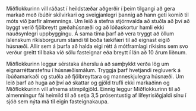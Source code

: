 Miðflokkurinn vill ráðast í heildstæðar aðgerðir í þeim tilgangi að gera markað með íbúðir skilvirkari og sveigjanlegri þannig að hann geti komið til móts við þarfir almennings. Um leið á stefna stjórnvalda að stuðla að því að byggt verið fjölbreytt gæðahúsnæði og að lóðaskortur hamli ekki nauðsynlegri uppbyggingu. Á sama tíma  þarf að vera tryggt að öllum íslenskum ríkisborgurum standi til boða tækifæri til að eignast eigið húsnæði. Allir sem á þurfa að halda eigi rétt á mótframlagi ríkisins sem svo verður greitt til baka við sölu fasteignar eða breytt í lán að 10 árum liðnum.

Miðflokkurinn leggur sérstaka áherslu á að samþykkt verða lög um eignarréttarstefnu í húsnæðismálum. Tryggja þarf hvetjandi regluverk á íbúðamarkaði og stuðla að fjölbreyttara og manneskjulegra húsnæði. Um leið þarf að huga að því að skattar og gjöld trufli ekki markaðinn og Miðflokkurinn vill afnema stimpilgjöld. Einnig leggur Miðflokkurinn til að almenningur fái heimild til að setja 3,5 prósentustig af lífeyrisiðgjaldi sínu í sjóð sem nýta má til eigin fasteignakaupa.

